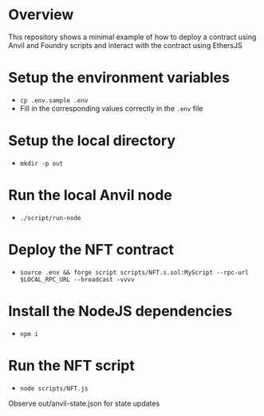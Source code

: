 # Overview

This repository shows a minimal example of how to deploy a contract using Anvil and Foundry scripts and interact with the contract using EthersJS

# Setup the environment variables

- `cp .env.sample .env`
- Fill in the corresponding values correctly in the `.env` file

# Setup the local directory

- `mkdir -p out`

# Run the local Anvil node

- `./script/run-node`

# Deploy the NFT contract

- `source .env && forge script scripts/NFT.s.sol:MyScript --rpc-url $LOCAL_RPC_URL --broadcast -vvvv`

# Install the NodeJS dependencies

- `npm i`

# Run the NFT script

- `node scripts/NFT.js`

Observe out/anvil-state.json for state updates
